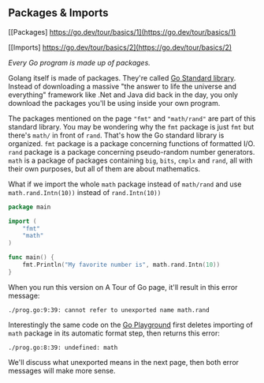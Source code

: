 ## Packages & Imports

[[Packages] https://go.dev/tour/basics/1](https://go.dev/tour/basics/1)

[[Imports] https://go.dev/tour/basics/2](https://go.dev/tour/basics/2)

*Every Go program is made up of packages.*

Golang itself is made of packages. They're called [Go Standard library](https://pkg.go.dev/std). Instead of downloading a massive "the answer to life the universe and everything" framework like .Net and Java did back in the day, you only download the packages you'll be using inside your own program. 

The packages mentioned on the page `"fmt"` and `"math/rand"` are part of this standard library. You may be wondering why the `fmt` package is just `fmt` but there's `math/` in front of `rand`. That's how the Go standard library is organized. `fmt` package is a package concerning functions of formatted I/O. `rand` package is a package concerning pseudo-random number generators. `math` is a package of packages containing `big`, `bits`, `cmplx` and `rand`, all with their own purposes, but all of them are about mathematics.

What if we import the whole `math` package instead of `math/rand` and use `math.rand.Intn(10))` instead of `rand.Intn(10))`
```go
package main

import (
	"fmt"
	"math"
)

func main() {
	fmt.Println("My favorite number is", math.rand.Intn(10))
}
```
When you run this version on A Tour of Go page, it'll result in this error message:
```
./prog.go:9:39: cannot refer to unexported name math.rand
```
Interestingly the same code on the [Go Playground](https://go.dev/play/p/NBXOTfRwxo_g) first deletes importing of `math` package in its automatic format step, then returns this error:
```
./prog.go:8:39: undefined: math
```

We'll discuss what unexported means in the next page, then both error messages will make more sense. 
